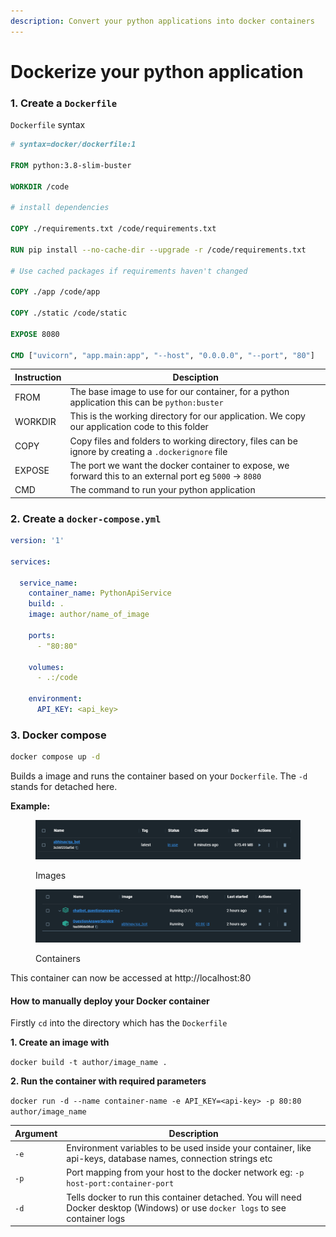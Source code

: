 ```yaml
---
description: Convert your python applications into docker containers
---
```


# Dockerize your python application

###

### 1. Create a `Dockerfile`

`Dockerfile` syntax

```dockerfile
# syntax=docker/dockerfile:1

FROM python:3.8-slim-buster

WORKDIR /code

# install dependencies

COPY ./requirements.txt /code/requirements.txt

RUN pip install --no-cache-dir --upgrade -r /code/requirements.txt

# Use cached packages if requirements haven't changed

COPY ./app /code/app

COPY ./static /code/static

EXPOSE 8080

CMD ["uvicorn", "app.main:app", "--host", "0.0.0.0", "--port", "80"]
```

| Instruction | Desciption                                                                                               |
| ----------- | -------------------------------------------------------------------------------------------------------- |
| FROM        | The base image to use for our container, for a python application this can be `python:buster`            |
| WORKDIR     | This is the working directory for our application. We copy our application code to this folder           |
| COPY        | Copy files and folders to working directory, files can be ignore by creating a `.dockerignore` file      |
| EXPOSE      | The port we want the docker container to expose, we forward this to an external port eg `5000` -> `8080` |
| CMD         | The command to run your python application                                                               |

### 2. Create a `docker-compose.yml`

```yml
version: '1'

services:

  service_name:
    container_name: PythonApiService
    build: .
    image: author/name_of_image
    
    ports:
      - "80:80"

    volumes:
      - .:/code

    environment:
      API_KEY: <api_key>
```

### 3. Docker compose

```sh
docker compose up -d
```

Builds a image and runs the container based on your `Dockerfile`. The `-d` stands for detached here.

**Example:**

<figure><img src=".gitbook/assets/image (1).png" alt=""><figcaption><p>Images</p></figcaption></figure>

<figure><img src=".gitbook/assets/image.png" alt=""><figcaption><p>Containers</p></figcaption></figure>

This container can now be accessed at http://localhost:80

#### How to manually deploy your Docker container

Firstly `cd` into the directory which has the `Dockerfile`

**1. Create an image with**

`docker build -t author/image_name .`

**2. Run the container with required parameters**

`docker run -d --name container-name -e API_KEY=<api-key> -p 80:80 author/image_name`

| Argument | Description                                                                                                                    |
| -------- | ------------------------------------------------------------------------------------------------------------------------------ |
| `-e`     | Environment variables to be used inside your container, like api-keys, database names, connection strings etc                  |
| `-p`     | Port mapping from your host to the docker network eg: `-p host-port:container-port`                                            |
| `-d`     | Tells docker to run this container detached. You will need Docker desktop (Windows) or use `docker logs` to see container logs |
